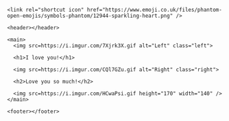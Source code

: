 <html>

  <head>
    <title>Lovey Lovey</title>

    <link rel="shortcut icon" href="https://www.emoji.co.uk/files/phantom-open-emojis/symbols-phantom/12944-sparkling-heart.png" />
  </head>


  <body>

    <header></header>

    <main>
      <img src=https://i.imgur.com/7Xjrk3X.gif alt="Left" class="left">

      <h1>I love you!</h1>

      <img src=https://i.imgur.com/CQl7GZu.gif alt="Right" class="right">

      <h2>Love you so much!</h2>

      <img src=https://i.imgur.com/HCwaPsi.gif height="170" width="140" />
    </main>

    <footer></footer>

  </body>

</html>
